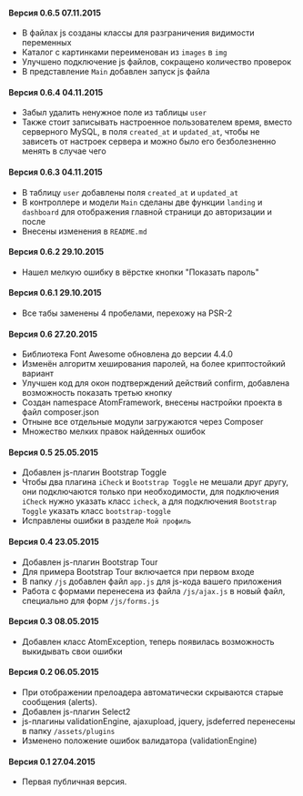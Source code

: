 #### Версия 0.6.5 07.11.2015

- В файлах js созданы классы для разграничения видимости переменных
- Каталог с картинками переименован из `images` в `img`
- Улучшено подключение js файлов, сокращено количество проверок
- В представление `Main` добавлен запуск js файла

#### Версия 0.6.4 04.11.2015

- Забыл удалить ненужное поле из таблицы `user`
- Также стоит записывать настроенное пользователем время, вместо серверного MySQL, в поля `created_at` и `updated_at`, чтобы не зависеть от настроек сервера и можно было его безболезненно менять в случае чего

#### Версия 0.6.3 04.11.2015

- В таблицу `user` добавлены поля `created_at` и `updated_at`
- В контроллере и модели `Main` сделаны две функции `landing` и `dashboard` для отображения главной страници до авторизации и после
- Внесены изменения в `README.md`

#### Версия 0.6.2 29.10.2015

- Нашел мелкую ошибку в вёрстке кнопки "Показать пароль"

#### Версия 0.6.1 29.10.2015

- Все табы заменены 4 пробелами, перехожу на PSR-2

#### Версия 0.6 27.20.2015

- Библиотека Font Awesome обновлена до версии 4.4.0
- Изменён алгоритм хеширования паролей, на более криптостойкий вариант
- Улучшен код для окон подтверждений действий confirm, добавлена возможность показать третью кнопку
- Создан namespace AtomFramework, внесены настройки проекта в файл composer.json
- Отныне все отдельные модули загружаются через Composer
- Множество мелких правок найденных ошибок

#### Версия 0.5 25.05.2015

- Добавлен js-плагин Bootstrap Toggle
- Чтобы два плагина `iCheck` и `Bootstrap Toggle` не мешали друг другу, они подключаются только при необходимости, для подключения `iCheck` нужно указать класс `icheck`, а для подключения `Bootstrap Toggle` указать класс `bootstrap-toggle`
- Исправлены ошибки в разделе `Мой профиль`

#### Версия 0.4 23.05.2015

- Добавлен js-плагин Bootstrap Tour
- Для примера Bootstrap Tour включается при первом входе
- В папку `/js` добавлен файл `app.js` для js-кода вашего приложения
- Работа с формами перенесена из файла `/js/ajax.js` в новый файл, специально для форм `/js/forms.js`

#### Версия 0.3 08.05.2015

- Добавлен класс AtomException, теперь появилась возможность выкидывать свои ошибки

#### Версия 0.2 06.05.2015

- При отображении прелоадера автоматически скрываются старые сообщения (alerts).
- Добавлен js-плагин Select2
- js-плагины validationEngine, ajaxupload, jquery, jsdeferred перенесены в папку `/assets/plugins`
- Изменено положение ошибок валидатора (validationEngine)

#### Версия 0.1 27.04.2015

- Первая публичная версия.